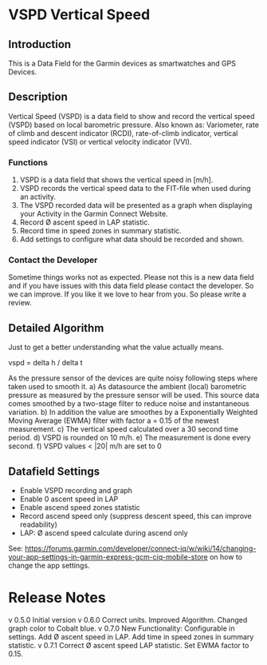 # VSPD Vertical Speed

## Introduction
This is a Data Field for the Garmin devices as smartwatches and GPS Devices.

## Description

Vertical Speed (VSPD) is a data field to show and record the vertical speed (VSPD) based on local barometric pressure.
Also known as: Variometer, rate of climb and descent indicator (RCDI), rate-of-climb indicator, vertical speed indicator (VSI) or vertical velocity indicator (VVI).

### Functions

1. VSPD is a data field that shows the vertical speed in [m/h]. 
2. VSPD records the vertical speed data to the FIT-file when used during an activity. 
3. The VSPD recorded data will be presented as a graph when displaying your Activity in the Garmin Connect Website.
4. Record Ø ascent speed in LAP statistic.
5. Record time in speed zones in summary statistic.
6. Add settings to configure what data should be recorded and shown. 

### Contact the Developer

Sometime things works not as expected. Please not this is a new data field and if you have issues with this data field please contact the developer. So we can improve.
If you like it we love to hear from you. So please write a review. 


## Detailed Algorithm

Just to get a better understanding what the value actually means.

vspd = delta h / delta t 

As the pressure sensor of the devices are quite noisy following steps where taken used to smooth it.
a) As datasource the ambient (local) barometric pressure as measured by the pressure sensor will be used. This source data comes smoothed by a two-stage filter to reduce noise and instantaneous variation.
b) In addition the value are smoothes  by a Exponentially Weighted Moving Average (EWMA) filter with factor a = 0.15 of the newest measurement.
c) The vertical speed calculated over a 30 second time period.
d) VSPD is rounded on 10 m/h.
e) The measurement is done every second.
f) VSPD values < |20| m/h are set to 0

## Datafield Settings

- Enable VSPD recording and graph
- Enable 0 ascent speed in LAP
- Enable ascend speed zones statistic
- Record ascend speed only (suppress descent speed, this can improve readability)
- LAP: Ø ascend speed calculate during ascend only 

See: https://forums.garmin.com/developer/connect-iq/w/wiki/14/changing-your-app-settings-in-garmin-express-gcm-ciq-mobile-store on how to change the app settings.


# Release Notes

v 0.5.0 Initial version
v 0.6.0 Correct units. Improved Algorithm. Changed graph color to Cobalt blue.
v 0.7.0 New Functionality: Configurable in settings. Add Ø ascent speed in LAP. Add time in speed zones in summary statistic.
v 0.7.1 Correct Ø ascent speed LAP statistic. Set EWMA factor to 0.15.